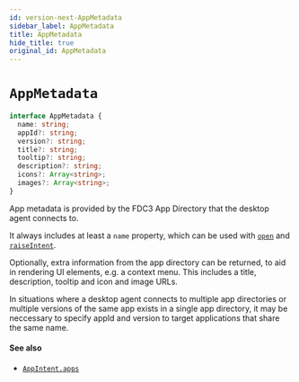 ```yaml
---
id: version-next-AppMetadata
sidebar_label: AppMetadata
title: AppMetadata
hide_title: true
original_id: AppMetadata
---
```

# `AppMetadata`

```ts
interface AppMetadata {
  name: string;
  appId?: string;
  version?: string;
  title?: string;
  tooltip?: string;
  description?: string;
  icons?: Array<string>;
  images?: Array<string>;
}
```

App metadata is provided by the FDC3 App Directory that the desktop agent connects to. 

It always includes at least a `name` property, which can be used with [`open`](DesktopAgent#open) and [`raiseIntent`](DesktopAgent#raiseIntent).

Optionally, extra information from the app directory can be returned, to aid in rendering UI elements, e.g. a context menu.
This includes a title, description, tooltip and icon and image URLs.

In situations where a desktop agent connects to multiple app directories or multiple versions of the same app exists in a single app directory, it may be neccessary to specify appId and version to target applications that share the same name. 

#### See also
* [`AppIntent.apps`](AppIntent)